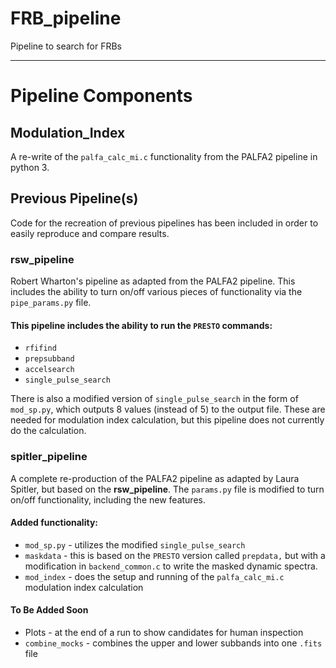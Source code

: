 # FRB_pipeline
Pipeline to search for FRBs

------------------

# Pipeline Components

## Modulation_Index

A re-write of the `palfa_calc_mi.c` functionality from the PALFA2 pipeline in python 3.

## Previous Pipeline(s)

Code for the recreation of previous pipelines has been included in order to easily reproduce and compare results.

### rsw_pipeline

Robert Wharton's pipeline as adapted from the PALFA2 pipeline.  This includes the ability to turn on/off various pieces of functionality via the `pipe_params.py` file.

#### This pipeline includes the ability to run the `PRESTO` commands:
* `rfifind`
* `prepsubband`
* `accelsearch`
* `single_pulse_search`

There is also a modified version of `single_pulse_search` in the form of `mod_sp.py`, which outputs 8 values (instead of 5) to the output file. These are needed for modulation index calculation, but this pipeline does not currently do the calculation.

### spitler_pipeline

A complete re-production of the PALFA2 pipeline as adapted by Laura Spitler, but based on the **rsw_pipeline**.  The `params.py` file is modified to turn on/off functionality, including the new features.

#### Added functionality:
* `mod_sp.py` - utilizes the modified `single_pulse_search`
* `maskdata` - this is based on the `PRESTO` version called `prepdata,` but with a modification in `backend_common.c` to write the masked dynamic spectra.
* `mod_index` - does the setup and running of the `palfa_calc_mi.c` modulation index calculation

#### To Be Added Soon
* Plots - at the end of a run to show candidates for human inspection
* `combine_mocks` - combines the upper and lower subbands into one `.fits` file


